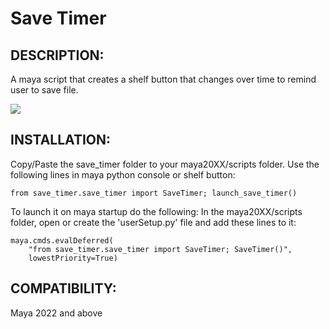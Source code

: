 # Save Timer
## DESCRIPTION:
A maya script that creates a shelf button that changes over time to remind user to save file.

![](https://garcia-nicolas.com/wp-content/uploads/2024/02/save_timer_demo.gif)


## INSTALLATION:
Copy/Paste the save_timer folder to your maya20XX/scripts folder.
Use the following lines in maya python console or shelf button:

```
from save_timer.save_timer import SaveTimer; launch_save_timer()
```

To launch it on maya startup do the following:
In the maya20XX/scripts folder, open or create the 'userSetup.py' file and add these lines to it:
```
maya.cmds.evalDeferred(
    "from save_timer.save_timer import SaveTimer; SaveTimer()",
    lowestPriority=True)
```
## COMPATIBILITY:
Maya 2022 and above
